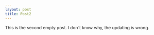 ```yaml
---
layout: post
title: Post2
---
```


This is the second empty post.
I don´t know why, the updating is wrong.
